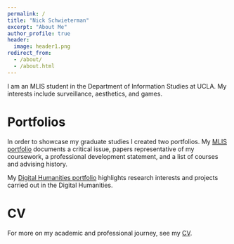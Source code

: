 ```yaml
---
permalink: /
title: "Nick Schwieterman"
excerpt: "About Me"
author_profile: true
header:
  image: header1.png
redirect_from: 
  - /about/
  - /about.html
---
```


I am an MLIS student in the Department of Information Studies at UCLA. My interests include surveillance, aesthetics, and games. 

Portfolios
======
In order to showcase my graduate studies I created two portfolios. My [MLIS portfolio](/mlis-portfolio) documents a critical issue, papers representative of my coursework, a professional development statement, and a list of courses and advising history.

My [Digital Humanities portfolio](/dh-portfolio) highlights research interests and projects carried out in the Digital Humanities.

CV
======
For more on my academic and professional journey, see my [CV](/cv).
